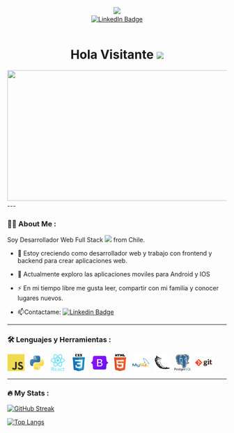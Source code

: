 <div id="header" align="center">
  <img src="https://media.giphy.com/media/zhYSVCirREeIZtONCI/giphy.gif" width="100"/>
<div id="badges">
  <a href="https://www.linkedin.com/in/luiscastillochacin/">
    <img src="https://img.shields.io/badge/LinkedIn-blue?style=for-the-badge&logo=linkedin&logoColor=white" alt="LinkedIn Badge"/>
  </a>
</div>
<img src="https://komarev.com/ghpvc/?username=luisrcc&style=flat-square&color=blue" alt=""/>
<h1>
 Hola Visitante
    <img src="https://media.giphy.com/media/hvRJCLFzcasrR4ia7z/giphy.gif" width="50px"/>
</h1>
</div>
<div align="center">
  <img src="https://media.giphy.com/media/wLNuW1tCKRiPmDV5Y4/giphy.gif" width="600" height="300"/>
</div>
---

### :man_technologist: About Me :
Soy Desarrollador Web Full Stack <img src="https://media.giphy.com/media/zOvBKUUEERdNm/giphy.gif" width="30"> from Chile.
- :telescope: Estoy creciendo como desarrollador web y trabajo con frontend y backend para crear aplicaciones web.

- :seedling: Actualmente exploro las aplicaciones moviles para Android y IOS

- :zap: En mi tiempo libre me gusta leer, compartir con mi familia y conocer lugares nuevos.

- :mailbox:Contactame: [![Linkedin Badge](https://img.shields.io/badge/-LinkedIn-blue?style=flat&logo=Linkedin&logoColor=white)](https://www.linkedin.com/in/luiscastillochacin/)
---

### :hammer_and_wrench: Lenguajes y Herramientas :
<div>
  <img src="https://github.com/devicons/devicon/blob/master/icons/javascript/javascript-original.svg" title="JavaScript" alt="JavaScript" width="40" height="40"/>&nbsp;
  <img src="https://github.com/devicons/devicon/blob/master/icons/python/python-original.svg"title="python" alt="Python" width="40" height="40"/>&nbsp;
  <img src="https://github.com/devicons/devicon/blob/master/icons/react/react-original-wordmark.svg" title="React" alt="React" width="40" height="40"/>&nbsp;
  <img src="https://github.com/devicons/devicon/blob/master/icons/css3/css3-original-wordmark.svg"  title="CSS3" alt="CSS" width="40" height="40"/>&nbsp;
  <img src="https://github.com/devicons/devicon/blob/master/icons/bootstrap/bootstrap-original.svg"  title="Boostrap" alt="Boostrap" width="40" height="40"/>&nbsp;
  <img src="https://github.com/devicons/devicon/blob/master/icons/html5/html5-original-wordmark.svg" title="HTML5" alt="HTML" width="40" height="40"/>&nbsp;
  <img src="https://github.com/devicons/devicon/blob/master/icons/mysql/mysql-original-wordmark.svg" title="MySQL"  alt="MySQL" width="40" height="40"/>&nbsp;
  <img src="https://github.com/devicons/devicon/blob/master/icons/flask/flask-original.svg" title="Flask" alt="Flask" width="40" height="40"/>&nbsp;
  <img src="https://github.com/devicons/devicon/blob/master/icons/postgresql/postgresql-original-wordmark.svg" title="PostgreSQL" alt="PostgreSQL" width="40" height="40"/>&nbsp;
  <img src="https://github.com/devicons/devicon/blob/master/icons/git/git-original-wordmark.svg" title="Git" **alt="Git" width="40" height="40"/>
</div>

---

### :fire: My Stats :
[![GitHub Streak](http://github-readme-streak-stats.herokuapp.com?user=luisrcc&theme=city-lights&border_radius=5&locale=es&date_format=n%2Fj%5B%2FY%5D)](https://git.io/streak-stats)


[![Top Langs](https://github-readme-stats.vercel.app/api/top-langs/?username=luisrcc&layout=compact&langs_count=5)](https://github.com/luisrcc/github-readme-stats)
